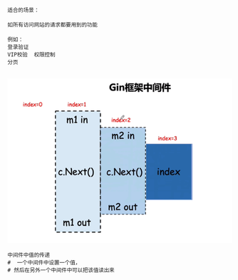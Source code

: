 ```api
适合的场景：

如所有访问网站的请求都要用到的功能

例如：
登录验证
VIP校验  权限控制
分页


```

![gin中间件执行顺序](gin%E4%B8%AD%E9%97%B4%E4%BB%B6%E6%89%A7%E8%A1%8C%E9%A1%BA%E5%BA%8F.png)



```api
中间件中值的传递
#  一个中间件中设置一个值，
# 然后在另外一个中间件中可以把该值读出来
```



